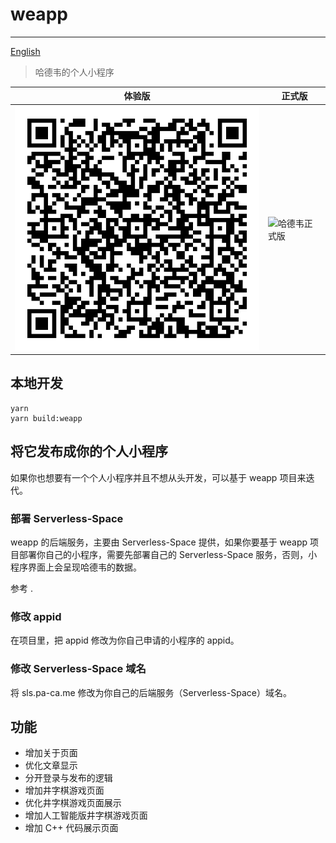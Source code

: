 # weapp 

---

[English](README.md)

> 哈德韦的个人小程序

|体验版|正式版|
| --- | --- |
|![哈德韦体验版](basicprofile.jpeg)| ![哈德韦正式版](./扫码_搜索联合传播样式-微信标准绿版.png) |

## 本地开发

```shell
yarn 
yarn build:weapp
```

## 将它发布成你的个人小程序

如果你也想要有一个个人小程序并且不想从头开发，可以基于 weapp 项目来迭代。

### 部署 Serverless-Space

weapp 的后端服务，主要由 Serverless-Space 提供，如果你要基于 weapp 项目部署你自己的小程序，需要先部署自己的 Serverless-Space 服务，否则，小程序界面上会呈现哈德韦的数据。

参考 []().

### 修改 appid

在项目里，把 appid 修改为你自己申请的小程序的 appid。

### 修改 Serverless-Space 域名

将 sls.pa-ca.me 修改为你自己的后端服务（Serverless-Space）域名。

## 功能

- 增加关于页面
- 优化文章显示
- 分开登录与发布的逻辑
- 增加井字棋游戏页面
- 优化井字棋游戏页面展示
- 增加人工智能版井字棋游戏页面
- 增加 C++ 代码展示页面

